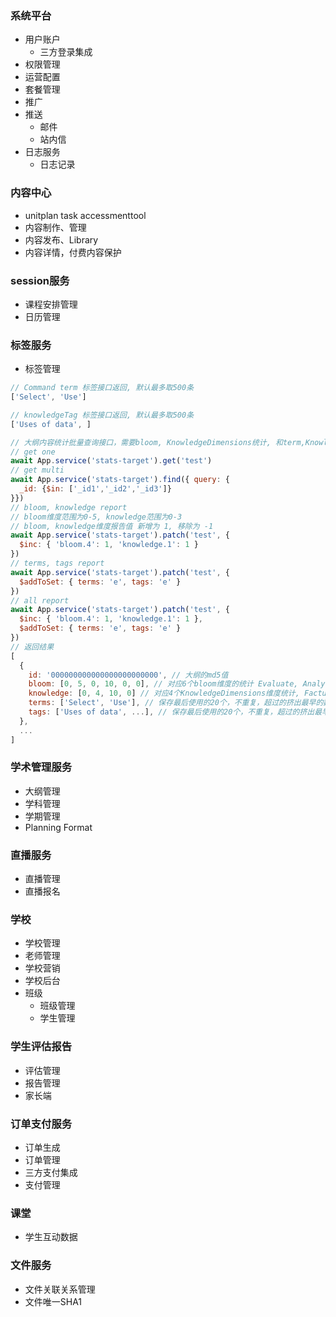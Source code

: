 ### 系统平台
- 用户账户
  - 三方登录集成
- 权限管理
- 运营配置
- 套餐管理
- 推广
- 推送
  - 邮件
  - 站内信
- 日志服务
  - 日志记录

### 内容中心
- unitplan task accessmenttool
- 内容制作、管理
- 内容发布、Library
- 内容详情，付费内容保护

### session服务
- 课程安排管理
- 日历管理

### 标签服务
- 标签管理

```js
// Command term 标签接口返回, 默认最多取500条
['Select', 'Use']
```

```js
// knowledgeTag 标签接口返回, 默认最多取500条  
['Uses of data', ]

```

```js
// 大纲内容统计批量查询接口，需要bloom, KnowledgeDimensions统计, 和term,Knowledge tag
// get one
await App.service('stats-target').get('test')
// get multi
await App.service('stats-target').find({ query: {
  _id: {$in: ['_id1','_id2','_id3']}
}})
// bloom, knowledge report
// bloom维度范围为0-5, knowledge范围为0-3
// bloom, knowledge维度报告值 新增为 1, 移除为 -1
await App.service('stats-target').patch('test', {
  $inc: { 'bloom.4': 1, 'knowledge.1': 1 }
})
// terms, tags report
await App.service('stats-target').patch('test', {
  $addToSet: { terms: 'e', tags: 'e' }
})
// all report
await App.service('stats-target').patch('test', {
  $inc: { 'bloom.4': 1, 'knowledge.1': 1 },
  $addToSet: { terms: 'e', tags: 'e' }
})
// 返回结果
[
  {
    id: '000000000000000000000000', // 大纲的md5值
    bloom: [0, 5, 0, 10, 0, 0], // 对应6个bloom维度的统计 Evaluate, Analyze, Apply, Understand, Remember, Create
    knowledge: [0, 4, 10, 0] // 对应4个KnowledgeDimensions维度统计, Factual, Conceptual, Procedural, Megacognitave
    terms: ['Select', 'Use'], // 保存最后使用的20个，不重复，超过的挤出最早的数据
    tags: ['Uses of data', ...], // 保存最后使用的20个，不重复，超过的挤出最早的数据
  },
  ...
]
```


### 学术管理服务
- 大纲管理
- 学科管理
- 学期管理
- Planning Format

### 直播服务
- 直播管理
- 直播报名

### 学校
- 学校管理
 - 老师管理
- 学校营销
- 学校后台
- 班级
  - 班级管理
  - 学生管理

### 学生评估报告
- 评估管理
- 报告管理
- 家长端

### 订单支付服务
- 订单生成
- 订单管理
- 三方支付集成
- 支付管理

### 课堂
- 学生互动数据



### 文件服务
- 文件关联关系管理
- 文件唯一SHA1
